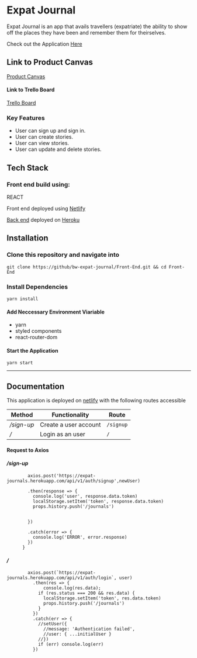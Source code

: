 # Expat Journal

Expat Journal is an app that avails travellers (expatriate) the ability to show off the places they have been and remember them for theirselves.

Check out the Application [Here](https://expatjournal.netlify.com/)


## Link to Product Canvas 
[Product Canvas](https://docs.google.com/document/d/1EGGg6r0eoXauKAv70OptMaCKRBlZm1BM_5miGzqpHQI/edit?usp=sharing)

#### Link to Trello Board
[Trello Board](https://trello.com/expatjournal/home)

### Key Features

- User can sign up and sign in.
- User can create stories.
- User can view stories.
- User can update and delete stories.

## Tech Stack

### Front end build using: 
 REACT

 Front end deployed using [Netlify](https://www.netlify.com/)

 [Back end](https://github.com/bw-expat-journal/Back-End) deployed on [Heroku](https://expat-journals.herokuapp.com/)

## Installation

### Clone this repository and navigate into

`git clone https://github/bw-expat-journal/Front-End.git && cd Front-End`

### Install Dependencies

`yarn install`

#### Add Neccessary Environment Viariable

- yarn
- styled components
- react-router-dom

#### Start the Application

`yarn start`

---

## Documentation 

This application is deployed on [netlify](https://expatjournal.netlify.com/) with the following routes accessible

| Method                              | Functionality                                                                                 | Route                    |
| ----------------------------------- | --------------------------------------------------------------------------------------------- | ---------------------------- |
|  _/sign-up_                | Create a user account                                                                         | `/signup`         |
|  _/_                  | Login as an user                                                                                  | `/`          |

#### Request to Axios

#### _/sign-up_

```  const registerUser = (newUser) => {
        axios.post('https://expat-journals.herokuapp.com/api/v1/auth/signup',newUser)
  
        .then(response => {
          console.log('user', response.data.token)
          localStorage.setItem('token', response.data.token)
          props.history.push('/journals')

          
        })
  
        .catch(error => {
          console.log('ERROR', error.response)
        })
      } 
```
      
####  _/_ 

```     // add heruko api link here:
        axios.post(`https://expat-journals.herokuapp.com/api/v1/auth/login`, user)
          .then(res => {
              console.log(res.data);
            if (res.status === 200 && res.data) {
              localStorage.setItem('token', res.data.token)
              props.history.push('/journals')
            }
          })
          .catch(err => {
            //setUser({
              //message: 'Authentication failed',
              //user: { ...initialUser }
            //})
            if (err) console.log(err)
          })
      
        
 ```
 
    
    
